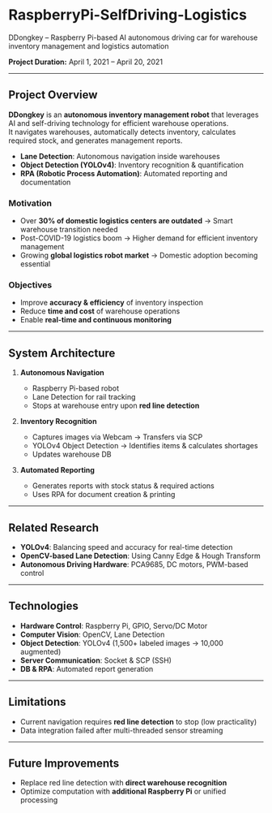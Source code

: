 # RaspberryPi-SelfDriving-Logistics
DDongkey – Raspberry Pi-based AI autonomous driving car for warehouse inventory management and logistics automation

**Project Duration:** April 1, 2021 – April 20, 2021  

---

## Project Overview  
**DDongkey** is an **autonomous inventory management robot** that leverages AI and self-driving technology for efficient warehouse operations.  
It navigates warehouses, automatically detects inventory, calculates required stock, and generates management reports.  

- **Lane Detection**: Autonomous navigation inside warehouses  
- **Object Detection (YOLOv4)**: Inventory recognition & quantification  
- **RPA (Robotic Process Automation)**: Automated reporting and documentation  

### Motivation  
- Over **30% of domestic logistics centers are outdated** → Smart warehouse transition needed  
- Post-COVID-19 logistics boom → Higher demand for efficient inventory management  
- Growing **global logistics robot market** → Domestic adoption becoming essential  

### Objectives  
- Improve **accuracy & efficiency** of inventory inspection  
- Reduce **time and cost** of warehouse operations  
- Enable **real-time and continuous monitoring**  

---

## System Architecture  

1. **Autonomous Navigation**  
   - Raspberry Pi-based robot  
   - Lane Detection for rail tracking  
   - Stops at warehouse entry upon **red line detection**  

2. **Inventory Recognition**  
   - Captures images via Webcam → Transfers via SCP  
   - YOLOv4 Object Detection → Identifies items & calculates shortages  
   - Updates warehouse DB  

3. **Automated Reporting**  
   - Generates reports with stock status & required actions  
   - Uses RPA for document creation & printing  

---

## Related Research  
- **YOLOv4**: Balancing speed and accuracy for real-time detection  
- **OpenCV-based Lane Detection**: Using Canny Edge & Hough Transform  
- **Autonomous Driving Hardware**: PCA9685, DC motors, PWM-based control  

---

## Technologies  

- **Hardware Control**: Raspberry Pi, GPIO, Servo/DC Motor  
- **Computer Vision**: OpenCV, Lane Detection  
- **Object Detection**: YOLOv4 (1,500+ labeled images → 10,000 augmented)  
- **Server Communication**: Socket & SCP (SSH)  
- **DB & RPA**: Automated report generation  

---

## Limitations  
- Current navigation requires **red line detection** to stop (low practicality)  
- Data integration failed after multi-threaded sensor streaming  

---

## Future Improvements  
- Replace red line detection with **direct warehouse recognition**  
- Optimize computation with **additional Raspberry Pi** or unified processing  
